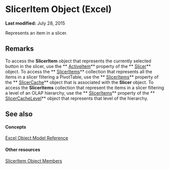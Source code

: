 
# SlicerItem Object (Excel)

 **Last modified:** July 28, 2015

Represents an item in a slicer.

## Remarks

To access the  **SlicerItem** object that represents the currently selected button in the slicer, use the ** [ActiveItem](ecf95cb2-fb1e-97fc-46a1-2ddcf784a089.md)** property of the ** [Slicer](577be0f6-4eda-0093-8899-097f3c900383.md)** object. To access the ** [SlicerItems](80bbbbab-711a-cefb-255b-94fe2994d3c8.md)** collection that represents all the items in a slicer filtering a PivotTable, use the ** [SlicerItems](d552a519-3d9f-74b8-4cbe-3b5c935a14d9.md)** property of the ** [SlicerCache](6e6533e3-0503-a1d3-9ecd-f7997233565f.md)** object that is associated with the **Slicer** object. To access the **SlicerItems** collection that represent the items in a slicer filtering a level of an OLAP hierarchy, use the ** [SlicerItems](3e1ae3f3-3c47-fae2-ef85-8404d95f2f81.md)** property of the ** [SlicerCacheLevel](d73ff7ab-4d7a-6a73-3716-11dc6716688d.md)** object that represents that level of the hierarchy.


## See also


#### Concepts


 [Excel Object Model Reference](11ea8598-8a20-92d5-f98b-0da04263bf2c.md)
#### Other resources


 [SlicerItem Object Members](d42e8409-41e9-f632-3b46-fc40160eb66f.md)
